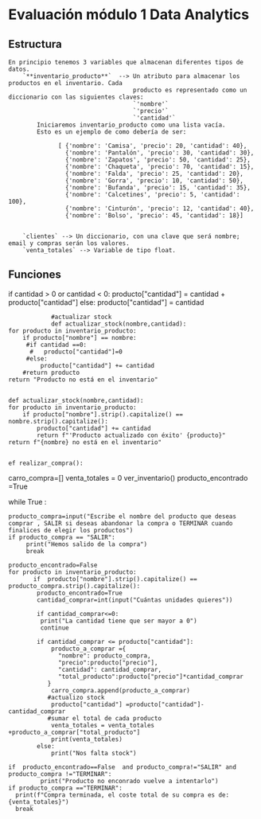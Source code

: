  
# Evaluación módulo 1 Data Analytics

 ## Estructura
    En principio tenemos 3 variables que almacenan diferentes tipos de datos.
        `**inventario_producto**`  --> Un atributo para almacenar los productos en el inventario. Cada
                                       producto es representado como un diccionario con las siguientes claves: 
                                       `'nombre'`
                                       `'precio'`
                                       `'cantidad'`
            Iniciaremos inventario_producto como una lista vacía. 
            Esto es un ejemplo de como debería de ser:

                  [ {'nombre': 'Camisa', 'precio': 20, 'cantidad': 40},
                    {'nombre': 'Pantalón', 'precio': 30, 'cantidad': 30},
                    {'nombre': 'Zapatos', 'precio': 50, 'cantidad': 25},
                    {'nombre': 'Chaqueta', 'precio': 70, 'cantidad': 15},
                    {'nombre': 'Falda', 'precio': 25, 'cantidad': 20},
                    {'nombre': 'Gorra', 'precio': 10, 'cantidad': 50},
                    {'nombre': 'Bufanda', 'precio': 15, 'cantidad': 35},
                    {'nombre': 'Calcetines', 'precio': 5, 'cantidad': 100},
                    {'nombre': 'Cinturón', 'precio': 12, 'cantidad': 40},
                    {'nombre': 'Bolso', 'precio': 45, 'cantidad': 18}]
                    
                           
        `clientes` --> Un diccionario, con una clave que será nombre; email y compras serán los valores.       
        `venta_totales` --> Variable de tipo float.

 ## Funciones
    



 
 
  if cantidad > 0 or cantidad < 0:
                producto["cantidad"] = cantidad + producto["cantidad"]
            else:
                producto["cantidad"] = cantidad

                #actualizar stock
                def actualizar_stock(nombre,cantidad):
    for producto in inventario_producto:
        if producto["nombre"] == nombre: 
         #if cantidad ==0:
          #   producto["cantidad"]=0    
         #else: 
             producto["cantidad"] += cantidad 
        #return producto         
    return "Producto no está en el inventario"   


    def actualizar_stock(nombre,cantidad):
    for producto in inventario_producto:
        if producto["nombre"].strip().capitalize() == nombre.strip().capitalize():  
            producto["cantidad"] += cantidad 
            return f"'Producto actualizado con éxito' {producto}"         
    return f"{nombre} no está en el inventario"


    ef realizar_compra():
 carro_compra=[]
 venta_totales = 0
 ver_inventario() 
 producto_encontrado =True

 while True :
   
    producto_compra=input("Escribe el nombre del producto que deseas comprar , SALIR si deseas abandonar la compra o TERMINAR cuando finalices de elegir los productos")
    if producto_compra == "SALIR":
         print("Hemos salido de la compra")
         break
    
    producto_encontrado=False
    for producto in inventario_producto:          
           if  producto["nombre"].strip().capitalize() == producto_compra.strip().capitalize():
            producto_encontrado=True
            cantidad_comprar=int(input("Cuántas unidades quieres"))

            if cantidad_comprar<=0:
             print("La cantidad tiene que ser mayor a 0")
             continue
              
            if cantidad_comprar <= producto["cantidad"]:
                producto_a_comprar ={
                  "nombre": producto_compra,
                  "precio":producto["precio"],
                  "cantidad": cantidad_comprar,
                  "total_producto":producto["precio"]*cantidad_comprar
               }
                carro_compra.append(producto_a_comprar)
               #actualizo stock
                producto["cantidad"] =producto["cantidad"]-cantidad_comprar
               #sumar el total de cada producto
                venta_totales = venta_totales +producto_a_comprar["total_producto"]
                print(venta_totales)
            else:
                print("Nos falta stock")  

    if  producto_encontrado==False  and producto_compra!="SALIR" and producto_compra !="TERMINAR":        
             print("Producto no enconrado vuelve a intentarlo")
    if producto_compra =="TERMINAR":                 
      print(f"Compra terminada, el coste total de su compra es de: {venta_totales}")  
      break
 